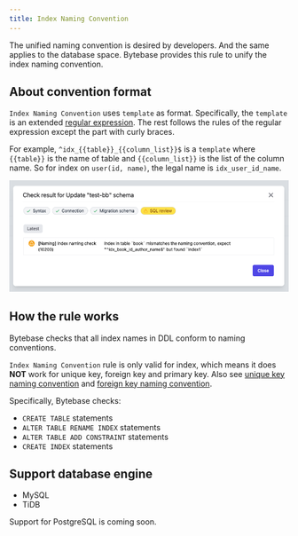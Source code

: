 ```yaml
---
title: Index Naming Convention
---
```


The unified naming convention is desired by developers. And the same applies to the database space. Bytebase provides this rule to unify the index naming convention.

## About convention format

`Index Naming Convention` uses `template` as format. Specifically, the `template` is an extended [regular expression](https://en.wikipedia.org/wiki/Regular_expression). The rest follows the rules of the regular expression except the part with curly braces.

For example, `^idx_{{table}}_{{column_list}}$` is a `template` where `{{table}}` is the name of table and `{{column_list}}` is the list of the column name. So for index on `user(id, name)`, the legal name is `idx_user_id_name`.

![schema-review-naming-index-idx](/static/docs-assets/schema-review-naming-index-idx.png)

## How the rule works

Bytebase checks that all index names in DDL conform to naming conventions.

<hint-block type="info">

`Index Naming Convention` rule is only valid for index, which means it does **NOT** work for unique key, foreign key and primary key.
Also see [unique key naming convention](/docs/features/schema-review/naming-index-uk) and [foreign key naming convention](/docs/features/schema-review/naming-index-fk).

</hint-block>


Specifically, Bytebase checks:
- `CREATE TABLE` statements
- `ALTER TABLE RENAME INDEX` statements
- `ALTER TABLE ADD CONSTRAINT` statements
- `CREATE INDEX` statements

## Support database engine

- MySQL
- TiDB

Support for PostgreSQL is coming soon.
